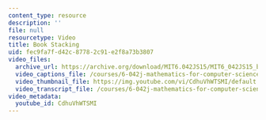 ```yaml
---
content_type: resource
description: ''
file: null
resourcetype: Video
title: Book Stacking
uid: fec9fa7f-d42c-8778-2c91-e2f8a73b3807
video_files:
  archive_url: https://archive.org/download/MIT6.042JS15/MIT6_042JS15_bookstack_video_ipod.mp4
  video_captions_file: /courses/6-042j-mathematics-for-computer-science-spring-2015/b334d807ff8b50aa8dc0aa2057c045f2_CdhuVhWTSMI.vtt
  video_thumbnail_file: https://img.youtube.com/vi/CdhuVhWTSMI/default.jpg
  video_transcript_file: /courses/6-042j-mathematics-for-computer-science-spring-2015/0180bad9acb779cfb8371f2c9e88fb45_CdhuVhWTSMI.pdf
video_metadata:
  youtube_id: CdhuVhWTSMI
---
```

